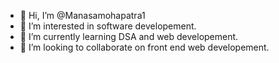 - 👋 Hi, I’m @Manasamohapatra1
- 👀 I’m interested in software developement.
- 🌱 I’m currently learning DSA and web developement.
- 💞️ I’m looking to collaborate on front end web developement.


<!---
Manasamohapatra1/Manasamohapatra1 is a ✨ special ✨ repository because its `README.md` (this file) appears on your GitHub profile.
You can click the Preview link to take a look at your changes.
--->

